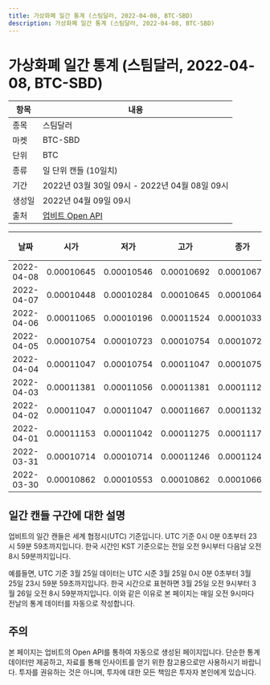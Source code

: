 ```yaml
---
title: 가상화폐 일간 통계 (스팀달러, 2022-04-08, BTC-SBD)
description: 가상화폐 일간 통계 (스팀달러, 2022-04-08, BTC-SBD)
---
```



가상화폐 일간 통계 (스팀달러, 2022-04-08, BTC-SBD)
===

|항목|내용|
|--|--|
|종목|스팀달러|
|마켓|BTC-SBD|
|단위|BTC|
|종류|일 단위 캔들 (10일치)|
|기간|2022년 03월 30일 09시 - 2022년 04월 08일 09시|
|생성일|2022년 04월 09일 09시|
|출처|[업비트 Open API](https://docs.upbit.com)|


|날짜|시가|저가|고가|종가|비고|
|--|--|--|--|--|--|
|2022-04-08|0.00010645|0.00010546|0.00010692|0.00010676|    |
|2022-04-07|0.00010448|0.00010284|0.00010645|0.00010645|    |
|2022-04-06|0.00011065|0.00010196|0.00011524|0.00010331|    |
|2022-04-05|0.00010754|0.00010723|0.00010754|0.00010723|    |
|2022-04-04|0.00011047|0.00010754|0.00011047|0.00010754|    |
|2022-04-03|0.00011381|0.00011056|0.00011381|0.00011127|    |
|2022-04-02|0.00011047|0.00011047|0.00011667|0.00011328|    |
|2022-04-01|0.00011153|0.00011042|0.00011275|0.00011172|    |
|2022-03-31|0.00010714|0.00010714|0.00011246|0.00011246|    |
|2022-03-30|0.00010862|0.00010553|0.00010862|0.00010663|    |


일간 캔들 구간에 대한 설명
---


업비트의 일간 캔들은 세계 협정시(UTC) 기준입니다. 
UTC 기준 0시 0분 0초부터 23시 59분 59초까지입니다. 
한국 시간인 KST 기준으로는 전일 오전 9시부터 다음날 오전 8시 59분까지입니다. 


예를들면, UTC 기준 3월 25일 데이터는 UTC 시준 3월 25일 0시 0분 0초부터 3월 25일 23시 59분 59초까지입니다. 
한국 시간으로 표현하면 3월 25일 오전 9시부터 3월 26일 오전 8시 59분까지입니다. 
이와 같은 이유로 본 페이지는 매일 오전 9시마다 전날의 통계 데이터를 자동으로 작성합니다. 


주의
---


본 페이지는 업비트의 Open API를 통하여 자동으로 생성된 페이지입니다. 
단순한 통계 데이터만 제공하고, 자료를 통해 인사이트를 얻기 위한 참고용으로만 사용하시기 바랍니다. 
투자를 권유하는 것은 아니며, 투자에 대한 모든 책임은 투자자 본인에게 있습니다. 
